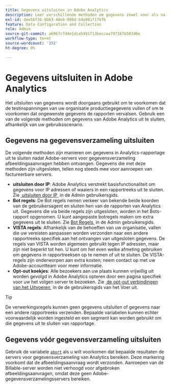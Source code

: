 ```yaml
---
title: Gegevens uitsluiten in Adobe Analytics
description: Leer verschillende methoden om gegevens zowel voor als na gegevensverzameling uit te sluiten.
exl-id: dee5bf3b-8bb3-48eb-908d-b4a981f17bfb
feature: Data Configuration and Collection
role: Admin
source-git-commit: a6967c7d4e1dca5491f13beccaa797167b503d6e
workflow-type: tm+mt
source-wordcount: '352'
ht-degree: 0%

---
```


# Gegevens uitsluiten in Adobe Analytics

Het uitsluiten van gegevens wordt doorgaans gebruikt om te voorkomen dat de testinspanningen van uw organisatie productiegegevens vullen of om te voorkomen dat ongewenste gegevens de rapporten vervalsen. Gebruik een van de volgende methoden om gegevens van Adobe Analytics uit te sluiten, afhankelijk van uw gebruiksscenario.

## Gegevens na gegevensverzameling uitsluiten

De volgende methoden zijn manieren om gegevens in Analytics-rapportage uit te sluiten nadat Adobe-servers voor gegevensverzameling afbeeldingsaanvragen hebben ontvangen. Gegevens die met deze methoden zijn uitgesloten, tellen nog steeds mee voor aanroepen van factureerbare servers.

* **uitsluiten door IP**: Adobe Analytics verstrekt basisfunctionaliteit om gegevens voor IP adressen of waaiers in een rapportreeks uit te sluiten. Zie [&#x200B; uitsluiten door IP &#x200B;](/help/admin/tools/exclude-ip.md) in de Admin gebruikersgids.
* **Bot regels**: De Bot regels nemen verkeer van bekende beide koorden van de gebruikersagent en sluiten hen van de rapporten van Analytics uit. Gegevens die via beide regels zijn uitgesloten, worden in het Bots-rapport opgenomen. U kunt aangepaste botregels maken om extra gegevens uit te sluiten. Zie [&#x200B; Bot Regels &#x200B;](/help/admin/tools/manage-rs/edit-settings/general/bot-removal/bot-rules.md) in de Admin gebruikersgids.
* **VISTA regels**: Afhankelijk van de behoeften van uw organisatie, vallen die uw vereisten aanpassen worden verzonden naar een andere rapportreeks specifiek aan het ontvangen van uitgesloten gegevens. De regels van VISTA worden algemeen gebruikt tegen IP adressen, maar zijn niet beperkt tot hen. U kunt om het even welke afmeting gebruiken om gegevens in rapportreeksen op te nemen of uit te sluiten. De VISTA-regels zijn onderworpen aan extra kosten; neem contact op met uw Adobe-accountteam voor meer informatie.
* **Opt-out koekjes**: Alle bezoekers aan uw plaats kunnen vrijwillig uit worden gevolgd in Adobe Analytics opteren door een pagina specifiek voor uw het volgen server te bezoeken. Zie [&#x200B; de opt-out verbindingen van het Uitvoeren &#x200B;](/help/implement/js/opt-out.md) in de de gebruikersgids van het Voer uit.

>[!TIP]
>
>De verwerkingsregels kunnen geen gegevens uitsluiten of gegevens naar een andere rapportreeks verzenden. Bepaalde variabelen kunnen echter voorwaardelijk worden ingesteld en een segment kan worden gebruikt om die gegevens uit te sluiten van rapportage.

## Gegevens vóór gegevensverzameling uitsluiten

Gebruik de variabele [`abort`](/help/implement/vars/config-vars/abort.md) als u wilt voorkomen dat bepaalde resultaten de servers voor gegevensverzameling van Analytics bereiken. Deze markering voorkomt dat de afbeeldingsaanvraag wordt verzonden. Aanroepen van de Billable-server worden niet verhoogd voor afgebroken afbeeldingsaanvragen, omdat deze geen Adobe-gegevensverzamelingsservers bereiken.
